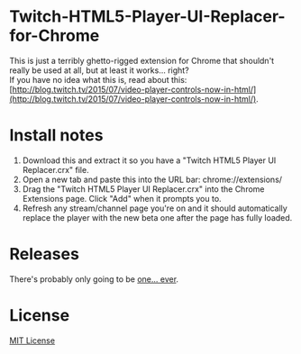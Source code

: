 # Twitch-HTML5-Player-UI-Replacer-for-Chrome
This is just a terribly ghetto-rigged extension for Chrome that shouldn't really be used at all, but at least it works... right?  
If you have no idea what this is, read about this: [http://blog.twitch.tv/2015/07/video-player-controls-now-in-html/](http://blog.twitch.tv/2015/07/video-player-controls-now-in-html/).  
  
# Install notes
1. Download this and extract it so you have a "Twitch HTML5 Player UI Replacer.crx" file.
2. Open a new tab and paste this into the URL bar: chrome://extensions/
3. Drag the "Twitch HTML5 Player UI Replacer.crx" into the Chrome Extensions page. Click "Add" when it prompts you to.
4. Refresh any stream/channel page you're on and it should automatically replace the player with the new beta one after the page has fully loaded.

# Releases
There's probably only going to be [one... ever](https://github.com/Decicus/Twitch-HTML5-Player-UI-Replacer-for-Chrome/releases/tag/1.0).

# License
[MIT License](/LICENSE)